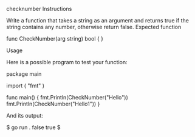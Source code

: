 checknumber
Instructions

Write a function that takes a string as an argument and returns true if the string contains any number, otherwise return false.
Expected function

func CheckNumber(arg string) bool {
}

Usage

Here is a possible program to test your function:

package main

import (
	"fmt"
)

func main() {
	fmt.Println(CheckNumber("Hello"))
	fmt.Println(CheckNumber("Hello1"))
}

And its output:

$ go run .
false
true
$